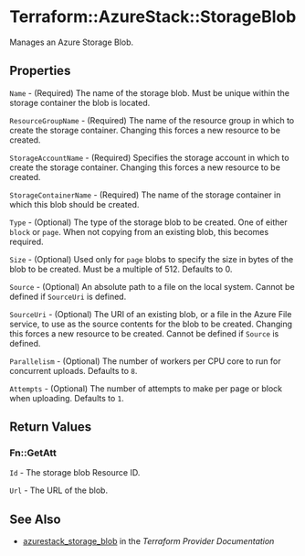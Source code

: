 # Terraform::AzureStack::StorageBlob

Manages an Azure Storage Blob.

## Properties

`Name` - (Required) The name of the storage blob. Must be unique within the storage container the blob is located.

`ResourceGroupName` - (Required) The name of the resource group in which to
create the storage container. Changing this forces a new resource to be created.

`StorageAccountName` - (Required) Specifies the storage account in which to create the storage container.
Changing this forces a new resource to be created.

`StorageContainerName` - (Required) The name of the storage container in which this blob should be created.

`Type` - (Optional) The type of the storage blob to be created. One of either `block` or `page`. When not copying from an existing blob,
this becomes required.

`Size` - (Optional) Used only for `page` blobs to specify the size in bytes of the blob to be created. Must be a multiple of 512. Defaults to 0.

`Source` - (Optional) An absolute path to a file on the local system. Cannot be defined if `SourceUri` is defined.

`SourceUri` - (Optional) The URI of an existing blob, or a file in the Azure File service, to use as the source contents
for the blob to be created. Changing this forces a new resource to be created. Cannot be defined if `Source` is defined.

`Parallelism` - (Optional) The number of workers per CPU core to run for concurrent uploads. Defaults to `8`.

`Attempts` - (Optional) The number of attempts to make per page or block when uploading. Defaults to `1`.


## Return Values

### Fn::GetAtt

`Id` - The storage blob Resource ID.

`Url` - The URL of the blob.

## See Also

* [azurestack_storage_blob](https://www.terraform.io/docs/providers/azurestack/r/storage_blob.html) in the _Terraform Provider Documentation_